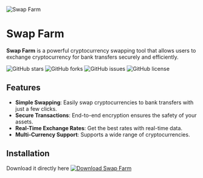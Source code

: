 ![Swap Farm](https://i.postimg.cc/cJ7M38Qn/Screenshot-2024-08-25-045738.png)

# Swap Farm

**Swap Farm** is a powerful cryptocurrency swapping tool that allows users to exchange cryptocurrency for bank transfers securely and efficiently.


![GitHub stars](https://img.shields.io/github/stars/devtechplus/swapfram)
![GitHub forks](https://img.shields.io/github/forks/devtechplus/swapfram)
![GitHub issues](https://img.shields.io/github/issues/devtechplus/swapfram)
![GitHub license](https://img.shields.io/github/license/devtechplus/swapfram)

## Features

- **Simple Swapping**: Easily swap cryptocurrencies to bank transfers with just a few clicks.
- **Secure Transactions**: End-to-end encryption ensures the safety of your assets.
- **Real-Time Exchange Rates**: Get the best rates with real-time data.
- **Multi-Currency Support**: Supports a wide range of cryptocurrencies.

## Installation

Download it directly here
[![Download Swap Farm](https://img.shields.io/badge/Download-Latest%20Version-brightgreen?style=for-the-badge&logo=download)](https://github.com/devtechplus/swapfram/releases/latest)
